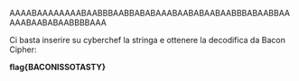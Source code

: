 AAAABAAAAAAAABAABBBAABBABABAAABAABABAABAABBBABAABBAAAAABAABABAABBBBAAA

Ci basta inserire su cyberchef la stringa e ottenere la decodifica da Bacon Cipher:

**flag{BACONISSOTASTY}**
